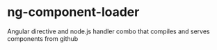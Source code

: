ng-component-loader
===================

Angular directive and node.js handler combo that compiles and serves components from github
